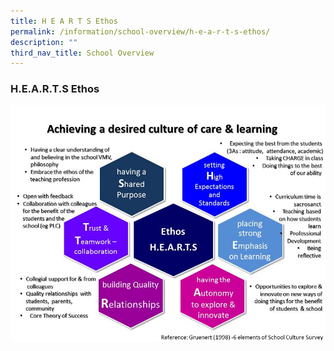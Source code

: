 ```yaml
---
title: H E A R T S Ethos
permalink: /information/school-overview/h-e-a-r-t-s-ethos/
description: ""
third_nav_title: School Overview
---
```


### **H.E.A.R.T.S Ethos**
![](/images/ethos.jpg)